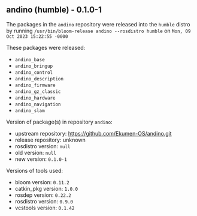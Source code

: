 ## andino (humble) - 0.1.0-1

The packages in the `andino` repository were released into the `humble` distro by running `/usr/bin/bloom-release andino --rosdistro humble` on `Mon, 09 Oct 2023 15:22:55 -0000`

These packages were released:
- `andino_base`
- `andino_bringup`
- `andino_control`
- `andino_description`
- `andino_firmware`
- `andino_gz_classic`
- `andino_hardware`
- `andino_navigation`
- `andino_slam`

Version of package(s) in repository `andino`:

- upstream repository: https://github.com/Ekumen-OS/andino.git
- release repository: unknown
- rosdistro version: `null`
- old version: `null`
- new version: `0.1.0-1`

Versions of tools used:

- bloom version: `0.11.2`
- catkin_pkg version: `1.0.0`
- rosdep version: `0.22.2`
- rosdistro version: `0.9.0`
- vcstools version: `0.1.42`


